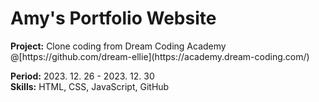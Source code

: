 # Amy's Portfolio Website
 
 <p>
  <strong>Project:</strong> Clone coding from Dream Coding Academy<br>
  @[https://github.com/dream-ellie](https://academy.dream-coding.com/)
 </p>
  
 <p>
  <strong>Period:</strong> 2023. 12. 26 - 2023. 12. 30<br>
  <strong>Skills:</strong> HTML, CSS, JavaScript, GitHub
 </p>
